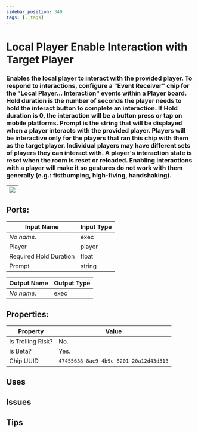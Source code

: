 ```yaml
---
sidebar_position: 349
tags: [._tags]
---
```


# Local Player Enable Interaction with Target Player


### Enables the local player to interact with the provided player. To respond to interactions, configure a "Event Receiver" chip for the "Local Player... Interaction" events within a Player board. Hold duration is the number of seconds the player needs to hold the interact button to complete an interaction. If Hold duration is 0, the interaction will be a button press or tap on mobile platforms. Prompt is the string that will be displayed when a player interacts with the provided player.  Players will be interactive only for the players that ran this chip with them as the target player. Individual players may have different sets of players they can interact with. A player's interaction state is reset when the room is reset or reloaded. Enabling interactions with a player will make it so gestures do not work with them generally (e.g.: fistbumping, high-fiving, handshaking).

| ![](https://images-ext-2.discordapp.net/external/MPmIaQzlEPmgGWlgi-WxBBXt0Bjv_zWPkg1y1f_sy3s/https/www.recroomcircuits.com/image/circuit/absolute-value?width=206&height=108) |
|-----|

## Ports:

| Input Name | Input Type |
|-----------|-----------|
| *No name.* | exec |
| Player | player |
| Required Hold Duration | float |
| Prompt | string |

| Output Name | Output Type |
|-----------|-----------|
| *No name.* | exec |

## Properties:

| Property  | Value |
|-------------------|-----------|
| Is Trolling Risk? | No. |
| Is Beta? | Yes. |
| Chip UUID | `47455638-8ac9-4b9c-8201-20a12d43d513` |

## Uses

## Issues

## Tips
